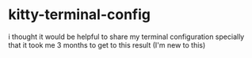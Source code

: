 # kitty-terminal-config
i thought it would be helpful to share my terminal configuration specially that it took me 3 months to get to this result (I'm new to this)
